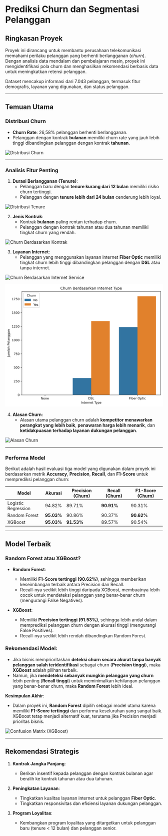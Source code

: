 # **Prediksi Churn dan Segmentasi Pelanggan**

## **Ringkasan Proyek**
Proyek ini dirancang untuk membantu perusahaan telekomunikasi memahami perilaku pelanggan yang berhenti berlangganan (*churn*). Dengan analisis data mendalam dan pembelajaran mesin, proyek ini mengidentifikasi pola churn dan menghasilkan rekomendasi berbasis data untuk meningkatkan retensi pelanggan.

Dataset mencakup informasi dari 7.043 pelanggan, termasuk fitur demografis, layanan yang digunakan, dan status pelanggan.

---

## **Temuan Utama**
### **Distribusi Churn**
- **Churn Rate**: 26,58% pelanggan berhenti berlangganan.
- Pelanggan dengan kontrak **bulanan** memiliki churn rate yang jauh lebih tinggi dibandingkan pelanggan dengan kontrak **tahunan**.

![Distribusi Churn](Image/Distribusi%20Churn%20Label.png)

---

### **Analisis Fitur Penting**
1. **Durasi Berlangganan (Tenure)**:
   - Pelanggan baru dengan **tenure kurang dari 12 bulan** memiliki risiko churn tertinggi.
   - Pelanggan dengan **tenure lebih dari 24 bulan** cenderung lebih loyal.

![Distribusi Tenure](Image/Distribution%20of%20Tenure%20in%20Months.png)

2. **Jenis Kontrak**:
   - Kontrak **bulanan** paling rentan terhadap churn.
   - Pelanggan dengan kontrak tahunan atau dua tahunan memiliki tingkat churn yang rendah.

![Churn Berdasarkan Kontrak](Image/Churn%20by%20Contract.png)

3. **Layanan Internet**:
   - Pelanggan yang menggunakan layanan internet **Fiber Optic** memiliki tingkat churn lebih tinggi dibandingkan pelanggan dengan **DSL** atau tanpa internet.

![Churn Berdasarkan Internet Service](Image/Churn%20by%20Internet%20Service.png)

![Churn Berdasarkan Internet Service](Image/Churn%20Berdasarkan%20Internet%20Type.png)

4. **Alasan Churn**:
   - Alasan utama pelanggan churn adalah **kompetitor menawarkan perangkat yang lebih baik**, **penawaran harga lebih menarik**, dan **ketidakpuasan terhadap layanan dukungan pelanggan**.

![Alasan Churn](Image/Churn%20Reasons.png)

---

### **Performa Model**

Berikut adalah hasil evaluasi tiga model yang digunakan dalam proyek ini berdasarkan metrik **Accuracy**, **Precision**, **Recall**, dan **F1-Score** untuk memprediksi pelanggan churn:

| Model               | Akurasi   | Precision (Churn) | Recall (Churn) | F1-Score (Churn) |
|---------------------|-----------|-------------------|----------------|------------------|
| Logistic Regression | 94.82%    | 89.71%            | **90.91%**     | 90.31%           |
| Random Forest       | **95.03%**| 90.86%            | 90.37%         | **90.62%**       |
| XGBoost             | **95.03%**| **91.53%**        | 89.57%         | 90.54%           |

---

## **Model Terbaik**

### **Random Forest atau XGBoost?**
- **Random Forest**:
  - Memiliki **F1-Score tertinggi (90.62%)**, sehingga memberikan keseimbangan terbaik antara Precision dan Recall.
  - Recall-nya sedikit lebih tinggi daripada XGBoost, membuatnya lebih cocok untuk mendeteksi pelanggan yang benar-benar churn (mengurangi False Negatives).

- **XGBoost**:
  - Memiliki **Precision tertinggi (91.53%)**, sehingga lebih andal dalam memprediksi pelanggan churn dengan akurasi tinggi (mengurangi False Positives).
  - Recall-nya sedikit lebih rendah dibandingkan Random Forest.

### **Rekomendasi Model**:
- Jika bisnis memprioritaskan **deteksi churn secara akurat tanpa banyak pelanggan salah teridentifikasi** sebagai churn (**Precision tinggi**), maka **XGBoost** adalah pilihan terbaik.
- Namun, jika **mendeteksi sebanyak mungkin pelanggan yang churn** lebih penting (**Recall tinggi**) untuk meminimalkan kehilangan pelanggan yang benar-benar churn, maka **Random Forest** lebih ideal.

**Kesimpulan Akhir**:
- Dalam proyek ini, **Random Forest** dipilih sebagai model utama karena memiliki **F1-Score tertinggi** dan performa keseluruhan yang sangat baik. XGBoost tetap menjadi alternatif kuat, terutama jika Precision menjadi prioritas bisnis.

![Confusion Matrix (XGBoost)](Image/Confusion%20Matrix.png)

---

## **Rekomendasi Strategis**
1. **Kontrak Jangka Panjang**:
   - Berikan insentif kepada pelanggan dengan kontrak bulanan agar beralih ke kontrak tahunan atau dua tahunan.

2. **Peningkatan Layanan**:
   - Tingkatkan kualitas layanan internet untuk pelanggan **Fiber Optic**.
   - Tingkatkan responsivitas dan efisiensi layanan dukungan pelanggan.

3. **Program Loyalitas**:
   - Kembangkan program loyalitas yang ditargetkan untuk pelanggan baru (tenure < 12 bulan) dan pelanggan senior.

